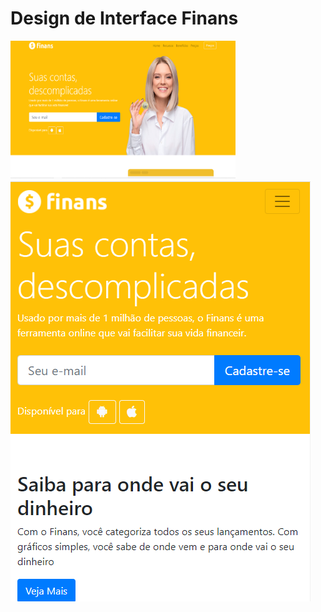 <link rel="stylesheet" href=".github/css/stilo.css">

# Design de Interface Finans

<img src=".github/imagens/cabecalho-desktop.png" width="360" height="220">
<img src=".github/imagens/cabecalho-mobile.png" class="mobile">